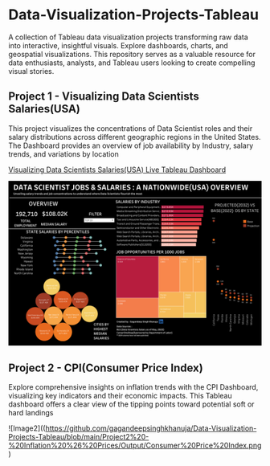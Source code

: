 # Data-Visualization-Projects-Tableau
A collection of Tableau data visualization projects transforming raw data into interactive, insightful visuals. Explore dashboards, charts, and geospatial visualizations. This repository serves as a valuable resource for data enthusiasts, analysts, and Tableau users looking to create compelling visual stories.


## Project 1 - Visualizing Data Scientists Salaries(USA)
This project visualizes the concentrations of Data Scientist roles and their salary distributions across different geographic regions in the United States. The Dashboard provides an overview of job availability by Industry, salary trends, and variations by location

[Visualizing Data Scientists Salaries(USA) Live Tableau Dashboard](https://public.tableau.com/app/profile/gagandeep.singh.khanuja/viz/DataScientistSalary-NationwideOverview/DataScientistSalaries)

![Image1](https://github.com/gagandeepsinghkhanuja/Data-Visualization-Projects-Tableau/blob/main/Project1%20-%20Visualizing%20Data%20Scientists%20Salaries(USA)/Output/Data%20Scientist%20Salaries(Viz%202).png)

## Project 2 - CPI(Consumer Price Index)
Explore comprehensive insights on inflation trends with the CPI Dashboard, visualizing key indicators and their economic impacts. This Tableau dashboard offers a clear view of the tipping points toward potential soft or hard landings


![Image2]((https://github.com/gagandeepsinghkhanuja/Data-Visualization-Projects-Tableau/blob/main/Project2%20-%20Inflation%20%26%20Prices/Output/Consumer%20Price%20Index.png)
